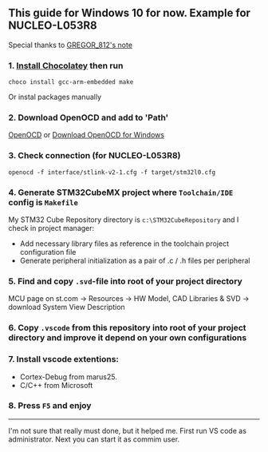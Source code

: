 ## This guide for Windows 10 for now. Example for NUCLEO-L053R8
Special thanks to [GREGOR_812's note](https://habr.com/ru/post/437760/)

### 1. [Install Chocolatey](https://chocolatey.org/install) then run
```
choco install gcc-arm-embedded make
```
Or instal packages manually

### 2. Download OpenOCD and add to 'Path'
[OpenOCD](http://www.freddiechopin.info/en/download/category/4-openocd) or [Download OpenOCD for Windows](https://gnutoolchains.com/arm-eabi/openocd/)

### 3. Check connection (for NUCLEO-L053R8)
```
openocd -f interface/stlink-v2-1.cfg -f target/stm32l0.cfg
```

### 4. Generate STM32CubeMX project where `Toolchain/IDE` config is `Makefile`
My STM32 Cube Repository directory is `c:\STM32CubeRepository` and I check in project manager:
* Add necessary library files as reference in the toolchain project configuration file
* Generate peripheral initialization as a pair of .c / .h files per peripheral

### 5. Find and copy `.svd`-file into root of your project directory
MCU page on st.com -> Resources -> HW Model, CAD Libraries & SVD -> download System View Description

### 6. Copy `.vscode` from this repository into root of your project directory and improve it depend on your own configurations

### 7. Install vscode extentions:
* Cortex-Debug from marus25.
* С/С++ from Microsoft

### 8. Press `F5` and enjoy

************************************************************************
I'm not sure that really must done, but it helped me.
First run VS code as administrator. Next you can start it as commim user.
